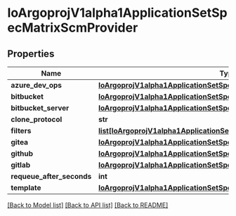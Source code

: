 # IoArgoprojV1alpha1ApplicationSetSpecMatrixScmProvider

## Properties
Name | Type | Description | Notes
------------ | ------------- | ------------- | -------------
**azure_dev_ops** | [**IoArgoprojV1alpha1ApplicationSetSpecMatrixScmProviderAzureDevOps**](IoArgoprojV1alpha1ApplicationSetSpecMatrixScmProviderAzureDevOps.md) |  | [optional] 
**bitbucket** | [**IoArgoprojV1alpha1ApplicationSetSpecMatrixScmProviderBitbucket**](IoArgoprojV1alpha1ApplicationSetSpecMatrixScmProviderBitbucket.md) |  | [optional] 
**bitbucket_server** | [**IoArgoprojV1alpha1ApplicationSetSpecMatrixScmProviderBitbucketServer**](IoArgoprojV1alpha1ApplicationSetSpecMatrixScmProviderBitbucketServer.md) |  | [optional] 
**clone_protocol** | **str** |  | [optional] 
**filters** | [**list[IoArgoprojV1alpha1ApplicationSetSpecMatrixScmProviderFilters]**](IoArgoprojV1alpha1ApplicationSetSpecMatrixScmProviderFilters.md) |  | [optional] 
**gitea** | [**IoArgoprojV1alpha1ApplicationSetSpecMatrixScmProviderGitea**](IoArgoprojV1alpha1ApplicationSetSpecMatrixScmProviderGitea.md) |  | [optional] 
**github** | [**IoArgoprojV1alpha1ApplicationSetSpecMatrixScmProviderGithub**](IoArgoprojV1alpha1ApplicationSetSpecMatrixScmProviderGithub.md) |  | [optional] 
**gitlab** | [**IoArgoprojV1alpha1ApplicationSetSpecMatrixScmProviderGitlab**](IoArgoprojV1alpha1ApplicationSetSpecMatrixScmProviderGitlab.md) |  | [optional] 
**requeue_after_seconds** | **int** |  | [optional] 
**template** | [**IoArgoprojV1alpha1ApplicationSetSpecClusterDecisionResourceTemplate**](IoArgoprojV1alpha1ApplicationSetSpecClusterDecisionResourceTemplate.md) |  | [optional] 

[[Back to Model list]](../README.md#documentation-for-models) [[Back to API list]](../README.md#documentation-for-api-endpoints) [[Back to README]](../README.md)


